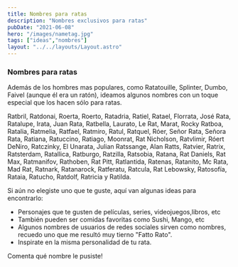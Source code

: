 ```yaml
---
title: Nombres para ratas
description: "Nombres exclusivos para ratas"
pubDate: "2021-06-08"
hero: "/images/nametag.jpg"
tags: ["ideas","nombres"]
layout: "../../layouts/Layout.astro"
---
```



### Nombres para ratas 
    
Además de los hombres mas populares, como Ratatouille, Splinter, Dumbo, Faivel (aunque él era un ratón), ideamos algunos nombres con un toque especial que los hacen sólo para ratas.    


Ratbril, Ratdonai, Roerta, Roerto, Ratadria, Ratiel, Ratael, Florrata, José Rata, Ratalupe, Irata, Juan Rata, Ratbella, Laurato, Le Rat, Marat, Rocky Ratboa, Ratalia, Ratmelia, Ratfael, Ratmiro, Ratul, Ratquel, Róer, Señor Rata, Señora Rata, Ratiana, Ratuccino, Ratiago, Moonrat, Rat Nicholson, Ratvlimir, Róert DeNiro, Ratczinky, El Unarata, Julian Ratssange, Alan Ratts, Ratvier, Ratrix, Ratsterdam, Ratallica, Ratburgo, Ratzilla, Ratsobia, Ratana, Rat Daniels, Rat Max, Ratmanifov, Rathoben, Rat Pitt, Ratlantida, Ratenas, Ratanito, Mc Rata, Mad Rat, Ratnark, Ratanarock, Ratferatu, Ratcula, Rat Lebowsky, Ratosofía, Rataia, Ratucho, Ratdolf, Ratricia y Ratilda.

Si aún no elegiste uno que te guste, aquí van algunas ideas para encontrarlo:

*   Personajes que te gusten de películas, series, videojuegos,libros, etc
*   También pueden ser comidas favoritas como Sushi, Mango, etc 
*   Algunos nombres de usuarios de redes sociales sirven como nombres, recuedo uno que me resultó muy tierno "Fatto Rato".
*   Inspirate en la misma personalidad de tu rata.

Comenta qué nombre le pusiste!
